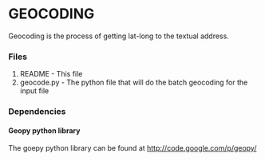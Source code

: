 # GEOCODING

Geocoding is the process of getting lat-long to the textual address.

### Files
1. README - This file
2. geocode.py - The python file that will do the batch geocoding for the input file

### Dependencies

#### Geopy python library
The goepy python library can be found at http://code.google.com/p/geopy/ 
